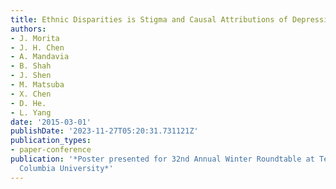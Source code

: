 ```yaml
---
title: Ethnic Disparities is Stigma and Causal Attributions of Depression
authors:
- J. Morita
- J. H. Chen
- A. Mandavia
- B. Shah
- J. Shen
- M. Matsuba
- X. Chen
- D. He.
- L. Yang
date: '2015-03-01'
publishDate: '2023-11-27T05:20:31.731121Z'
publication_types:
- paper-conference
publication: '*Poster presented for 32nd Annual Winter Roundtable at Teachers College,
  Columbia University*'
---
```

